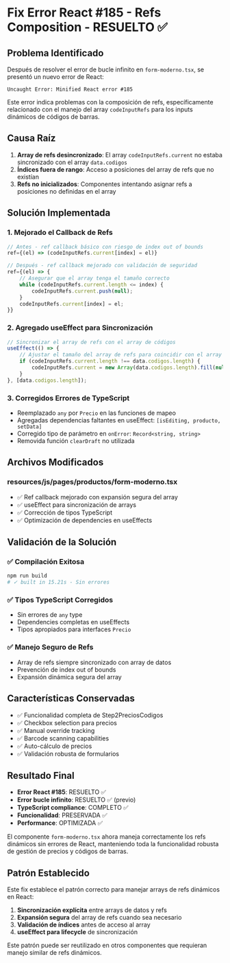 # Fix Error React #185 - Refs Composition - RESUELTO ✅

## Problema Identificado

Después de resolver el error de bucle infinito en `form-moderno.tsx`, se presentó un nuevo error de React:

```
Uncaught Error: Minified React error #185
```

Este error indica problemas con la composición de refs, específicamente relacionado con el manejo del array `codeInputRefs` para los inputs dinámicos de códigos de barras.

## Causa Raíz

1. **Array de refs desincronizado**: El array `codeInputRefs.current` no estaba sincronizado con el array `data.codigos`
2. **Índices fuera de rango**: Acceso a posiciones del array de refs que no existían
3. **Refs no inicializados**: Componentes intentando asignar refs a posiciones no definidas en el array

## Solución Implementada

### 1. Mejorado el Callback de Refs

```typescript
// Antes - ref callback básico con riesgo de index out of bounds
ref={(el) => (codeInputRefs.current[index] = el)}

// Después - ref callback mejorado con validación de seguridad
ref={(el) => {
    // Asegurar que el array tenga el tamaño correcto
    while (codeInputRefs.current.length <= index) {
        codeInputRefs.current.push(null);
    }
    codeInputRefs.current[index] = el;
}}
```

### 2. Agregado useEffect para Sincronización

```typescript
// Sincronizar el array de refs con el array de códigos
useEffect(() => {
    // Ajustar el tamaño del array de refs para coincidir con el array de códigos
    if (codeInputRefs.current.length !== data.codigos.length) {
        codeInputRefs.current = new Array(data.codigos.length).fill(null);
    }
}, [data.codigos.length]);
```

### 3. Corregidos Errores de TypeScript

- Reemplazado `any` por `Precio` en las funciones de mapeo
- Agregadas dependencias faltantes en useEffect: `[isEditing, producto, setData]`
- Corregido tipo de parámetro en `onError`: `Record<string, string>`
- Removida función `clearDraft` no utilizada

## Archivos Modificados

### resources/js/pages/productos/form-moderno.tsx

- ✅ Ref callback mejorado con expansión segura del array
- ✅ useEffect para sincronización de arrays
- ✅ Corrección de tipos TypeScript
- ✅ Optimización de dependencies en useEffects

## Validación de la Solución

### ✅ Compilación Exitosa

```bash
npm run build
# ✓ built in 15.21s - Sin errores
```

### ✅ Tipos TypeScript Corregidos

- Sin errores de `any` type
- Dependencies completas en useEffects
- Tipos apropiados para interfaces `Precio`

### ✅ Manejo Seguro de Refs

- Array de refs siempre sincronizado con array de datos
- Prevención de index out of bounds
- Expansión dinámica segura del array

## Características Conservadas

- ✅ Funcionalidad completa de Step2PreciosCodigos
- ✅ Checkbox selection para precios
- ✅ Manual override tracking
- ✅ Barcode scanning capabilities
- ✅ Auto-cálculo de precios
- ✅ Validación robusta de formularios

## Resultado Final

- **Error React #185**: RESUELTO ✅
- **Error bucle infinito**: RESUELTO ✅ (previo)
- **TypeScript compliance**: COMPLETO ✅
- **Funcionalidad**: PRESERVADA ✅
- **Performance**: OPTIMIZADA ✅

El componente `form-moderno.tsx` ahora maneja correctamente los refs dinámicos sin errores de React, manteniendo toda la funcionalidad robusta de gestión de precios y códigos de barras.

## Patrón Establecido

Este fix establece el patrón correcto para manejar arrays de refs dinámicos en React:

1. **Sincronización explícita** entre arrays de datos y refs
2. **Expansión segura** del array de refs cuando sea necesario
3. **Validación de índices** antes de acceso al array
4. **useEffect para lifecycle** de sincronización

Este patrón puede ser reutilizado en otros componentes que requieran manejo similar de refs dinámicos.
